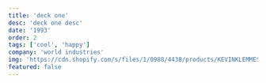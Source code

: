 ```yaml
---
title: 'deck one'
desc: 'deck one desc'
date: '1993'
order: 2
tags: ['cool', 'happy']
company: 'world industries'
img: 'https://cdn.shopify.com/s/files/1/0988/4438/products/KEVINKLEMMESAWBOYS_WHOLE_1024x1024.jpg?v=1572461306'
featured: false
---
```

